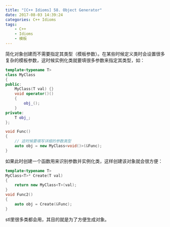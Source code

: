 ```yaml
---
title: "[C++ Idioms] 58. Object Generator"
date: 2017-08-03 14:39:24
categories: C++ Idioms
tags:
    - C++
    - Idioms
    - 模板
---
```

简化对象创建而不需要指定其类型（模板参数）。<!--more-->在某些时候定义类时会设置很多复杂的模板参数，这时候实例化类就要填很多参数来指定其类型，如：
```cpp
template<typename T>
class MyClass
{
public:
	MyClass(T val) {}
	void operator()()
	{
		obj_();
	}
private:
	T obj_;
};

void Func()
{
	// 这时候要填写详细的参数类型
	auto obj = new MyClass<void()>(&Func);
}
```

如果此时创建一个函数用来识别参数并实例化类，这样创建该对象就会很方便：
```cpp
template<typename T>
MyClass<T>* Create(T val)
{
	return new MyClass<T>(val);
}
void Func2()
{
	auto obj = Create(&Func);
}
```

stl里很多类都会用，其目的就是为了方便生成对象。
